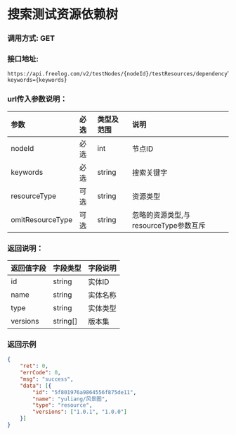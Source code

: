 # 搜索测试资源依赖树

### 调用方式: GET

### 接口地址:

```
https://api.freelog.com/v2/testNodes/{nodeId}/testResources/dependencyTree/search?keywords={keywords}
```

### url传入参数说明：
| 参数 | 必选 | 类型及范围 | 说明 |
| :--- | :--- | :--- | :--- |
| nodeId | 必选 | int | 节点ID |
| keywords | 必选 | string | 搜索关键字 |
| resourceType | 可选 | string |资源类型 |
| omitResourceType | 可选 | string | 忽略的资源类型,与resourceType参数互斥 |

### 返回说明：

| 返回值字段 | 字段类型 | 字段说明 |
| :--- | :--- | :--- |
| id | string | 实体ID |
| name | string | 实体名称 |
| type | string | 实体类型 |
| versions | string[] | 版本集 |


### 返回示例

```json
{
	"ret": 0,
	"errCode": 0,
	"msg": "success",
	"data": [{
		"id": "5f801976a9864556f875de11",
		"name": "yuliang/风景图",
		"type": "resource",
		"versions": ["1.0.1", "1.0.0"]
	}]
}
```
